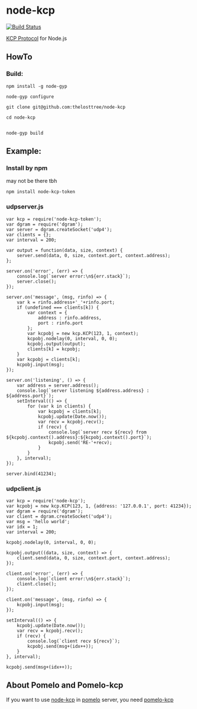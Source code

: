 node-kcp
======================================

[![Build Status][1]][2]

[1]: https://api.travis-ci.org/leenjewel/node-kcp.svg?branch=master
[2]: https://travis-ci.org/leenjewel/node-kcp


[KCP Protocol](https://github.com/skywind3000/kcp) for Node.js

## HowTo

### Build:

```
npm install -g node-gyp

node-gyp configure

git clone git@github.com:thelosttree/node-kcp

cd node-kcp


node-gyp build
```

## Example:

### Install by npm


may not be there tbh
```
npm install node-kcp-token
```

### udpserver.js

```
var kcp = require('node-kcp-token');
var dgram = require('dgram');
var server = dgram.createSocket('udp4');
var clients = {};
var interval = 200;

var output = function(data, size, context) {
    server.send(data, 0, size, context.port, context.address);
};

server.on('error', (err) => {
    console.log(`server error:\n${err.stack}`);
    server.close();
});

server.on('message', (msg, rinfo) => {
    var k = rinfo.address+'_'+rinfo.port;
    if (undefined === clients[k]) {
        var context = {
            address : rinfo.address,
            port : rinfo.port
        };
        var kcpobj = new kcp.KCP(123, 1, context);
        kcpobj.nodelay(0, interval, 0, 0);
        kcpobj.output(output);
        clients[k] = kcpobj;
    }
    var kcpobj = clients[k];
    kcpobj.input(msg);
});

server.on('listening', () => {
    var address = server.address();
    console.log(`server listening ${address.address} : ${address.port}`);
    setInterval(() => {
        for (var k in clients) {
            var kcpobj = clients[k];
        	kcpobj.update(Date.now());
        	var recv = kcpobj.recv();
        	if (recv) {
            	console.log(`server recv ${recv} from ${kcpobj.context().address}:${kcpobj.context().port}`);
           		kcpobj.send('RE-'+recv);
       	 	}
       	}
    }, interval);
});

server.bind(41234);

```

### udpclient.js

```
var kcp = require('node-kcp');
var kcpobj = new kcp.KCP(123, 1, {address: '127.0.0.1', port: 41234});
var dgram = require('dgram');
var client = dgram.createSocket('udp4');
var msg = 'hello world';
var idx = 1;
var interval = 200;

kcpobj.nodelay(0, interval, 0, 0);

kcpobj.output((data, size, context) => {
    client.send(data, 0, size, context.port, context.address);
});

client.on('error', (err) => {
    console.log(`client error:\n${err.stack}`);
    client.close();
});

client.on('message', (msg, rinfo) => {
    kcpobj.input(msg);
});

setInterval(() => {
    kcpobj.update(Date.now());
    var recv = kcpobj.recv();
    if (recv) {
        console.log(`client recv ${recv}`);
        kcpobj.send(msg+(idx++));
    }
}, interval);

kcpobj.send(msg+(idx++));

```

## About Pomelo and Pomelo-kcp

If you want to use [node-kcp](https://github.com/leenjewel/node-kcp) in [pomelo](https://github.com/NetEase/pomelo/) server, you need [pomelo-kcp](https://github.com/leenjewel/pomelo-kcp)